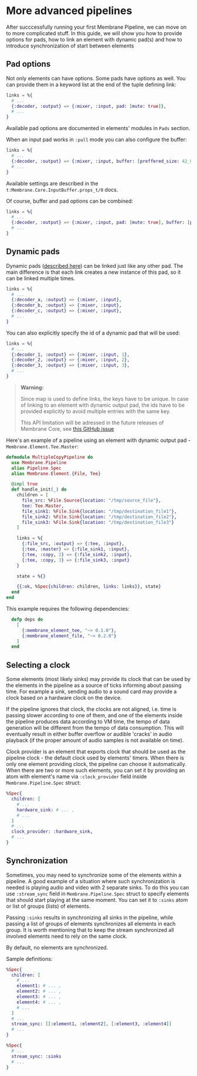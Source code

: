 # More advanced pipelines

After succcessfully running your first Membrane Pipeline, we can move on to more complicated stuff.
In this guide, we will show you how to provide options for pads, how to link an element with dynamic pad(s)
and how to introduce synchronization of start between elements

## Pad options

Not only elements can have options. Some pads have options as well.
You can provide them in a keyword list at the end of the tuple defining link:

```elixir
links = %{
  # ...
  {:decoder, :output} => {:mixer, :input, pad: [mute: true]},
  # ...
}
```

Available pad options are documented in elements' modules in `Pads` section.

When an input pad works in `:pull` mode you can also configure the buffer:

```elixir
links = %{
  # ...
  {:decoder, :output} => {:mixer, :input, buffer: [preffered_size: 42_000]},
  # ...
}
```

Available settings are described in the `t:Membrane.Core.InputBuffer.props_t/0` docs.

Of course, buffer and pad options can be combined:

```elixir
links = %{
  # ...
  {:decoder, :output} => {:mixer, :input, pad: [mute: true], buffer: [preffered_size: 42_000]},
  # ...
}
```

## Dynamic pads

Dynamic pads ([described here](elements.html#dynamic-pads)) can be linked just like any other pad.
The main difference is that each link creates a new instance of this pad, so it can be linked multiple times.

```elixir
links = %{
  # ...
  {:decoder_a, :output} => {:mixer, :input},
  {:decoder_b, :output} => {:mixer, :input},
  {:decoder_c, :output} => {:mixer, :input},
  # ...
}
```

You can also explicitly specify the id of a dynamic pad that will be used:

```elixir
links = %{
  # ...
  {:decoder_1, :output} => {:mixer, :input, 1},
  {:decoder_2, :output} => {:mixer, :input, 2},
  {:decoder_3, :output} => {:mixer, :input, 3},
  # ...
}
```

> **Warning:**
>
> Since map is used to define links, the keys have to be unique. In case of linking
> to an element with dynamic output pad, the ids have to be provided explicitly to avoid
> multiple entries with the same key.
>
> This API limitation will be adressed in the future releases of Membrane Core, see [this GitHub issue](https://github.com/membraneframework/membrane-core/issues/159)

Here's an example of a pipeline using an element with dynamic output pad - `Membrane.Element.Tee.Master`:

```elixir
defmodule MultipleCopyPipeline do
  use Membrane.Pipeline
  alias Pipeline.Spec
  alias Membrane.Element.{File, Tee}

  @impl true
  def handle_init(_) do
    children = [
      file_src: %File.Source{location: "/tmp/source_file"},
      tee: Tee.Master,
      file_sink1: %File.Sink{location: "/tmp/destination_file1"},
      file_sink2: %File.Sink{location: "/tmp/destination_file2"},
      file_sink3: %File.Sink{location: "/tmp/destination_file3"}
    ]

    links = %{
      {:file_src, :output} => {:tee, :input},
      {:tee, :master} => {:file_sink1, :input},
      {:tee, :copy, 2} => {:file_sink2, :input},
      {:tee, :copy, 3} => {:file_sink3, :input}
    }

    state = %{}

    {{:ok, %Spec{children: children, links: links}}, state}
  end
end
```

This example requires the following dependencies:

```elixir
  defp deps do
    [
      {:membrane_element_tee, "~> 0.1.0"},
      {:membrane_element_file, "~> 0.2.0"}
    ]
  end
```

## Selecting a clock

Some elements (most likely sinks) may provide its clock that can be used by the elements in the pipeline as a source
of ticks informing about passing time. For example a sink, sending audio to a sound card may provide a clock based on
a hardware clock on the device.

If the pipeline ignores that clock, the clocks are not aligned, i.e. time is passing slower according to
one of them, and one of the elements inside the pipeline produces data according to VM time, the tempo of data generation
will be different from the tempo of data consumption. This will eventually result in either buffer overflow
or audible 'cracks' in audio playback (if the proper amount of audio samples is not available on time).

Clock provider is an element that exports clock that should be used as the pipeline clock - the default clock used by elements' timers.
When there is only one element providing clock, the pipeline can choose it automatically. When there are two or more such elements, you can set it by providing an atom with element's name via `:clock_provider`
field inside `Membrane.Pipeline.Spec` struct:

```elixir
%Spec{
  children: [
    # ...
    hardware_sink: # ... ,
    # ...
  ]
  # ...
  clock_provider: :hardware_sink,
  # ...
}
```

## Synchronization

Sometimes, you may need to synchronize some of the elements within a pipeline. A good example of a situation where such synchronization is needed is playing audio and video with 2 separate sinks.
To do this you can use `:stream_sync` field in `Membrane.Pipeline.Spec` struct to specify elements that should start playing at the same moment. You can set it to `:sinks` atom or list of groups (lists) of elements.

Passing `:sinks` results in synchronizing all sinks in the pipeline,
while passing a list of groups of elements synchronizes all elements in each group.
It is worth mentioning that to keep the stream synchronized all involved elements need to rely on the same clock.

By default, no elements are synchronized.

Sample definitions:

```elixir
%Spec{
  children: [
    # ...
    element1: # ... ,
    element2: # ... ,
    element3: # ... ,
    element4: # ... ,
    # ...
  ]
  # ...
  stream_sync: [[:element1, :element2], [:element3, :element4]]
  # ...
}

%Spec{
  # ...
  stream_sync: :sinks
  # ...
}
```
